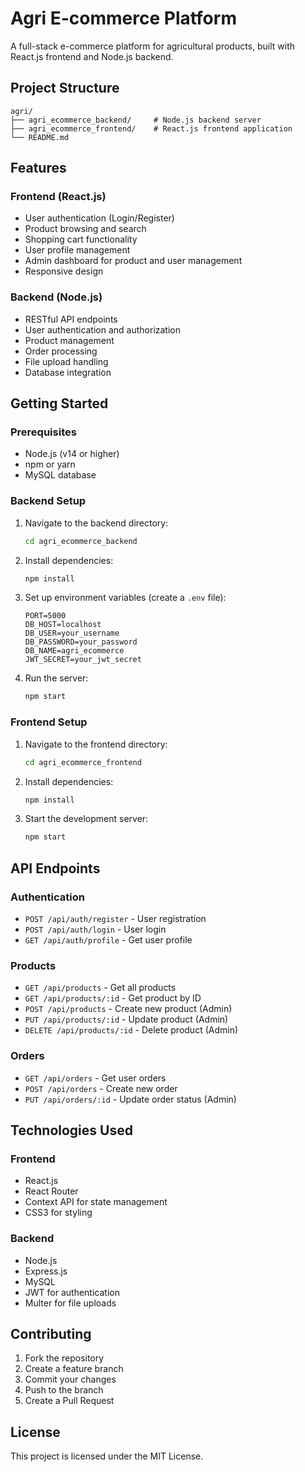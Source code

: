 # Agri E-commerce Platform

A full-stack e-commerce platform for agricultural products, built with React.js frontend and Node.js backend.

## Project Structure

```
agri/
├── agri_ecommerce_backend/     # Node.js backend server
├── agri_ecommerce_frontend/    # React.js frontend application
└── README.md
```

## Features

### Frontend (React.js)
- User authentication (Login/Register)
- Product browsing and search
- Shopping cart functionality
- User profile management
- Admin dashboard for product and user management
- Responsive design

### Backend (Node.js)
- RESTful API endpoints
- User authentication and authorization
- Product management
- Order processing
- File upload handling
- Database integration

## Getting Started

### Prerequisites
- Node.js (v14 or higher)
- npm or yarn
- MySQL database

### Backend Setup
1. Navigate to the backend directory:
   ```bash
   cd agri_ecommerce_backend
   ```

2. Install dependencies:
   ```bash
   npm install
   ```

3. Set up environment variables (create a `.env` file):
   ```
   PORT=5000
   DB_HOST=localhost
   DB_USER=your_username
   DB_PASSWORD=your_password
   DB_NAME=agri_ecommerce
   JWT_SECRET=your_jwt_secret
   ```

4. Run the server:
   ```bash
   npm start
   ```

### Frontend Setup
1. Navigate to the frontend directory:
   ```bash
   cd agri_ecommerce_frontend
   ```

2. Install dependencies:
   ```bash
   npm install
   ```

3. Start the development server:
   ```bash
   npm start
   ```

## API Endpoints

### Authentication
- `POST /api/auth/register` - User registration
- `POST /api/auth/login` - User login
- `GET /api/auth/profile` - Get user profile

### Products
- `GET /api/products` - Get all products
- `GET /api/products/:id` - Get product by ID
- `POST /api/products` - Create new product (Admin)
- `PUT /api/products/:id` - Update product (Admin)
- `DELETE /api/products/:id` - Delete product (Admin)

### Orders
- `GET /api/orders` - Get user orders
- `POST /api/orders` - Create new order
- `PUT /api/orders/:id` - Update order status (Admin)

## Technologies Used

### Frontend
- React.js
- React Router
- Context API for state management
- CSS3 for styling

### Backend
- Node.js
- Express.js
- MySQL
- JWT for authentication
- Multer for file uploads

## Contributing

1. Fork the repository
2. Create a feature branch
3. Commit your changes
4. Push to the branch
5. Create a Pull Request

## License

This project is licensed under the MIT License.
